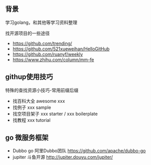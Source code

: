 ## 背景
学习golang，和其他等学习资料整理

找开源项目的一些途径
- https://github.com/trending/
- https://github.com/521xueweihan/HelloGitHub
- https://github.com/ruanyf/weekly
- https://www.zhihu.com/column/mm-fe

## githup使用技巧
特殊的查找资源小技巧-常用前缀后缀 
- 找百科大全 awesome xxx
- 找例子 xxx sample
- 找空项目架子 xxx starter / xxx boilerplate 
- 找教程  xxx tutorial

## go 微服务框架
- Dubbo go 阿里Dubbo团队 https://github.com/apache/dubbo-go
- jupiter  斗鱼开源 http://jupiter.douyu.com/jupiter/
